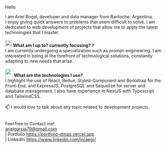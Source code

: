Hello

I am Ariel Rogel, developer and data manager from Bariloche, Argentina.
<br>
I enjoy giving quick answers to problems that seem difficult to solve. I am dedicated to web development of projects that allow me to apply the latest technologies that I master. <br> <br>
<b> <img src= "https://github.com/aricoins/aricoins/assets/95644790/1A09039D-2980-4295-9D40-E95608F7878B" Width = "22" Height = "22"> What am I up to? currently focusing? ? </b> <br>
I am currently undergoing a specialization such as prompt-engineering. I am interested in being at the forefront of technological solutions, constantly adapting to new needs that arise. <br> <br>
<b> <img src= "https://github.com/Aricoins/Aricoins/assets/95644790/43dc6e05-fac3-4f45-b18b-1885703b667f" Width = "25" Height = "26">
   What are the technologies I use? </b> <br>
I highlight the use of React, Redux, Styled-Component and Bootstrap for the Front-End, and ExpressJS, PostgreSQL and Sequelize for server and database management. I also have experience in NextJS with Typescript and TailwindCSS. <br> <br>
📫 I would love to talk about any topic related to development projects. <br>


<br> Feel free to
Contact me! <br> arielgarcia79@gmail.com
   <br>
| Portfolio https://portfolio-dmao.vercel.app <br>
| LinkedIn https://www.linkedin.com/in/aegr/ <br>
